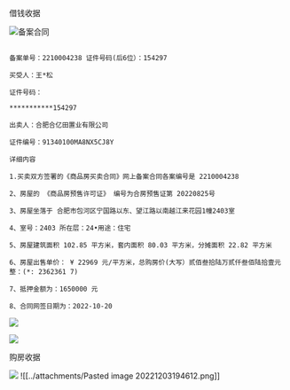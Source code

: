 借钱收据

![](https://cdn.nlark.com/yuque/0/2022/png/22813151/1665235036162-257d9d30-d2ca-4c34-b467-9375fa427935.png)备案合同

```text

备案单号：2210004238 证件号码(后6位）：154297

买受人：王*松

证件号码：

***********154297

出卖人：合肥合亿田置业有限公司

证件编号：91340100MA8NX5CJ8Y

详细内容

1.买卖双方签署的《商品房买卖合同》网上备案合同各案编号是 2210004238

2、房屋的 《商品房预售许可证》 编号为合房预售证第 20220825号

3、房屋坐落于 合肥市包河区宁国路以东、望江路以南越江来花园1幢2403室

4、室号：2403 所在层：24•用途：住宅

5、房屋建筑面积 102.85 平方米，套内面积 80.03 平方米，分摊面积 22.82 平方米

6、房屋出售单价： ¥ 22969 元/平方米，总购房价(大写）贰佰叁拾陆万贰仟叁佰陆拾壹元整：(*: 2362361 7)

7、抵押金额为：1650000 元

8、合同网签日期为：2022-10-20

```

![](https://cdn.nlark.com/yuque/0/2022/png/22813151/1665287109128-9f963668-b588-4a35-b85c-98cb84eb8600.png)

![](https://cdn.nlark.com/yuque/0/2022/png/22813151/1665309169740-83b2120d-69a2-4fc2-8419-397d7a6d582a.png)

购房收据

![](https://cdn.nlark.com/yuque/0/2022/heic/22813151/1667950977901-f5421abb-8aed-4508-924a-07e6731430b7.heic)
![[../attachments/Pasted image 20221203194612.png]]